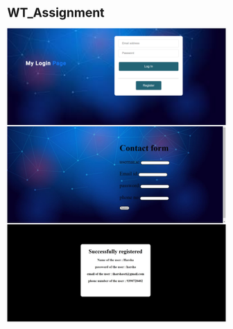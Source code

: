 # WT_Assignment
<img src="https://github.com/19PA1A0558/WT_Assignment/blob/main/login.PNG">
<img src="https://github.com/19PA1A0558/WT_Assignment/blob/main/registration.JPG">
<img src="https://github.com/19PA1A0558/WT_Assignment/blob/main/registration%201.JPG">
